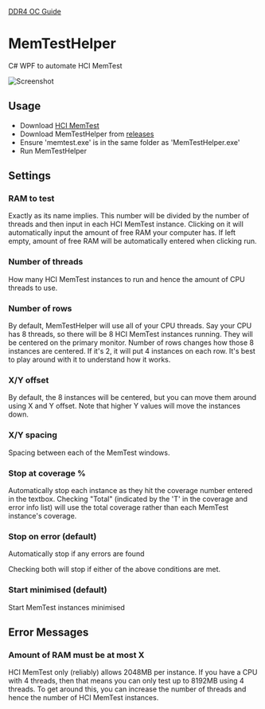 [DDR4 OC Guide](https://github.com/integralfx/MemTestHelper/blob/master/DDR4%20OC%20Guide.md)

# MemTestHelper
C# WPF to automate HCI MemTest

![Screenshot](https://github.com/integralfx/MemTestHelper/blob/master/memtesthelper.png)

## Usage
* Download [HCI MemTest](https://hcidesign.com/memtest/download.html)
* Download MemTestHelper from [releases](https://github.com/integralfx/MemTestHelper/releases)
* Ensure 'memtest.exe' is in the same folder as 'MemTestHelper.exe'
* Run MemTestHelper

## Settings
### RAM to test
Exactly as its name implies. This number will be divided by the number of threads and then input in each HCI MemTest instance.
Clicking on it will automatically input the amount of free RAM your computer has. If left empty, amount of free RAM will be automatically entered when clicking run.

### Number of threads
How many HCI MemTest instances to run and hence the amount of CPU threads to use.

### Number of rows
By default, MemTestHelper will use all of your CPU threads. Say your CPU has 8 threads, so there will be 8 HCI MemTest instances running. They will be centered on the primary monitor. Number of rows changes how those 8 instances are centered. If it's 2, it will put 4 instances on each row. It's best to play around with it to understand how it works.

### X/Y offset
By default, the 8 instances will be centered, but you can move them around using X and Y offset. Note that higher Y values will move the instances down.

### X/Y spacing
Spacing between each of the MemTest windows.

### Stop at coverage %
Automatically stop each instance as they hit the coverage number entered in the textbox.
Checking "Total" (indicated by the 'T' in the coverage and error info list) will use the total coverage rather than each MemTest instance's coverage.

### Stop on error (default)
Automatically stop if any errors are found

Checking both will stop if either of the above conditions are met.

### Start minimised (default)
Start MemTest instances minimised

## Error Messages
### Amount of RAM must be at most X
HCI MemTest only (reliably) allows 2048MB per instance. If you have a CPU with 4 threads, then that means you can only test up to 8192MB using 4 threads. To get around this, you can increase the number of threads and hence the number of HCI MemTest instances.
